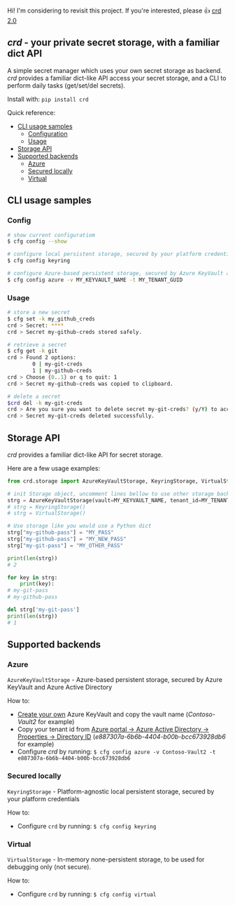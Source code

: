Hi! I'm considering to revisit this project. If you're interested, please 👍 [crd 2.0](https://github.com/mbrg/crd/issues/3)
## *crd* - your private secret storage, with a familiar dict API

A simple secret manager which uses your own secret storage as backend.
_crd_ provides a familiar dict-like API access your secret storage, 
and a CLI to perform daily tasks (get/set/del secrets).

Install with: `pip install crd`

Quick reference:
 - [CLI usage samples](#cli-usage-samples)
   - [Configuration](#config)
   - [Usage](#usage)
 - [Storage API](#storage-api)
 - [Supported backends](#supported-backends)
   - [Azure](#azure)
   - [Secured locally](#secured-locally)
   - [Virtual](#virtual)


## CLI usage samples

### Config

```bash
# show current configuratiom
$ cfg config --show

# configure local persistent storage, secured by your platform credentials
$ cfg config keyring

# configure Azure-based persistent storage, secured by Azure KeyVault and Azure Active Directory
$ cfg config azure -v MY_KEYVAULT_NAME -t MY_TENANT_GUID
```

### Usage
```bash
# store a new secret
$ cfg set -k my_github_creds        
crd > Secret: ****
crd > Secret my-github-creds stored safely.

# retrieve a secret
$ cfg get -k git        
crd > Found 2 options:
        0 | my-git-creds
        1 | my-github-creds
crd > Choose {0..1} or q to quit: 1
crd > Secret my-github-creds was copied to clipboard.

# delete a secret
$crd del -k my-git-creds
crd > Are you sure you want to delete secret my-git-creds? (y/Y) to accept: y
crd > Secret my-git-creds deleted successfully.
```

## Storage API

_crd_ provides a familiar dict-like API for secret storage.

Here are a few usage examples:

``` python
from crd.storage import AzureKeyVaultStorage, KeyringStorage, VirtualStorage

# init Storage object, uncomment lines bellow to use other storage backends
strg = AzureKeyVaultStorage(vault=MY_KEYVAULT_NAME, tenant_id=MY_TENANT_GUID)
# strg = KeyringStorage()
# strg = VirtualStorage() 

# Use storage like you would use a Python dict
strg["my-github-pass"] = "MY_PASS"
strg["my-github-pass"] = "MY_NEW_PASS"
strg["my-git-pass"] = "MY_OTHER_PASS"

print(len(strg))
# 2

for key in strg:
    print(key):
# my-git-pass
# my-github-pass

del strg['my-git-pass']
print(len(strg))
# 1
```


## Supported backends

### Azure

`AzureKeyVaultStorage` - Azure-based persistent storage, secured by Azure KeyVault and Azure Active Directory

How to:

- [Create your own][1] Azure KeyVault and copy the vault name (_Contoso-Vault2_ for example)
- Copy your tenant id from 
[Azure portal -> Azure Active Directory -> Properties -> Directory ID][2]
(_e887307a-6b6b-4404-b00b-bcc673928db6_ for example)
- Configure _crd_ by running: `$ cfg config azure -v Contoso-Vault2 -t e887307a-6b6b-4404-b00b-bcc673928db6`


[1]: https://portal.azure.com/#blade/Microsoft_AAD_IAM/ActiveDirectoryMenuBlade/Properties
[2]: https://docs.microsoft.com/en-us/azure/key-vault/quick-create-portal

### Secured locally

`KeyringStorage` - Platform-agnostic local persistent storage, secured by your platform credentials

How to:

- Configure `crd` by running: `$ cfg config keyring`

### Virtual

`VirtualStorage` - In-memory none-persistent storage, to be used for debugging only (not secure).

How to:

- Configure `crd` by running: `$ cfg config virtual`

